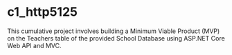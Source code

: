 # c1_http5125
This cumulative project involves building a Minimum Viable Product (MVP) on the Teachers table of the provided School Database using ASP.NET Core Web API and MVC.
